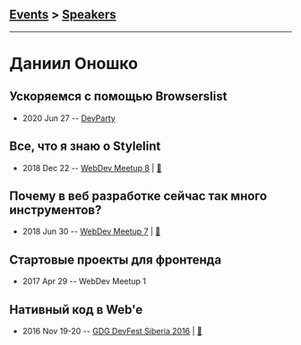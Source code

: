 ## [Events](../README.md) > [Speakers](../speakers.md)
---

# Даниил Оношко

## Уско­ря­ем­ся с по­мо­щью Browserslist
- 2020 Jun 27 -- [DevParty](https://www.youtube.com/watch?v=zxKwVlUPEW0)    
## Все, что я знаю о Stylelint
- 2018 Dec 22 -- [WebDev Meetup 8](https://www.youtube.com/watch?v=0-1Ds7eG968)  | [:notebook:](https://docs.google.com/presentation/d/1ETo2cD96KIBB7KOFvTZD2FnJ8klxShrrf2kY-Ev0ayY/edit)  
## Почему в веб разработке сейчас так много инструментов?
- 2018 Jun 30 -- [WebDev Meetup 7](https://www.youtube.com/watch?v=mSp4Low8Gik)  | [:notebook:](https://docs.google.com/presentation/d/1hCjPFu4Z1Nq0P9fIhsnv-3GTeUmWpqWm93XNzHBzvnA/edit)  
## Стартовые проекты для фронтенда
- 2017 Apr 29 -- WebDev Meetup 1    
## Нативный код в Web&#39;e
- 2016 Nov 19-20 -- [GDG DevFest Siberia 2016](https://youtu.be/PJq9as0pWmo)  | [:notebook:](https://drive.google.com/file/d/0BzDlQCw44XA6ZmRZSHZXR2hfOGc/view)  
